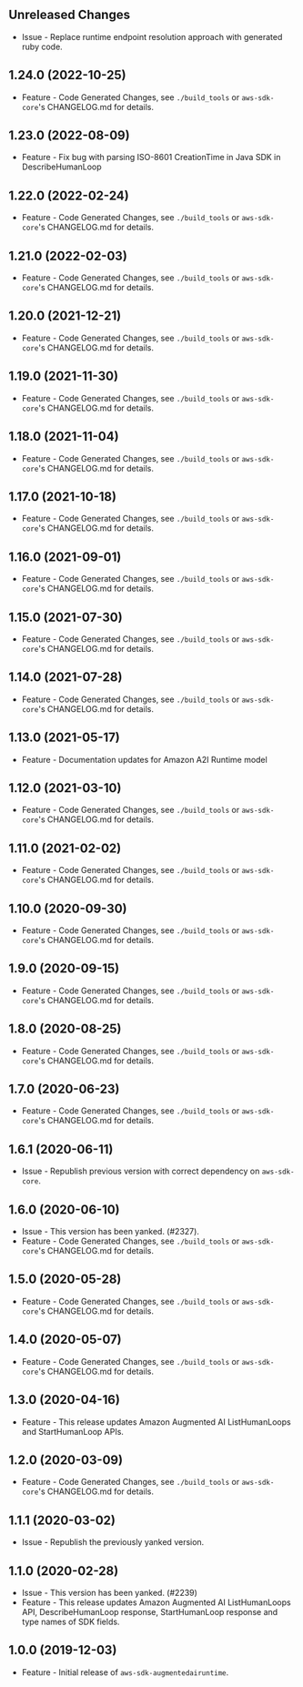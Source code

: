 Unreleased Changes
------------------

* Issue - Replace runtime endpoint resolution approach with generated ruby code.

1.24.0 (2022-10-25)
------------------

* Feature - Code Generated Changes, see `./build_tools` or `aws-sdk-core`'s CHANGELOG.md for details.

1.23.0 (2022-08-09)
------------------

* Feature - Fix bug with parsing ISO-8601 CreationTime in Java SDK in DescribeHumanLoop

1.22.0 (2022-02-24)
------------------

* Feature - Code Generated Changes, see `./build_tools` or `aws-sdk-core`'s CHANGELOG.md for details.

1.21.0 (2022-02-03)
------------------

* Feature - Code Generated Changes, see `./build_tools` or `aws-sdk-core`'s CHANGELOG.md for details.

1.20.0 (2021-12-21)
------------------

* Feature - Code Generated Changes, see `./build_tools` or `aws-sdk-core`'s CHANGELOG.md for details.

1.19.0 (2021-11-30)
------------------

* Feature - Code Generated Changes, see `./build_tools` or `aws-sdk-core`'s CHANGELOG.md for details.

1.18.0 (2021-11-04)
------------------

* Feature - Code Generated Changes, see `./build_tools` or `aws-sdk-core`'s CHANGELOG.md for details.

1.17.0 (2021-10-18)
------------------

* Feature - Code Generated Changes, see `./build_tools` or `aws-sdk-core`'s CHANGELOG.md for details.

1.16.0 (2021-09-01)
------------------

* Feature - Code Generated Changes, see `./build_tools` or `aws-sdk-core`'s CHANGELOG.md for details.

1.15.0 (2021-07-30)
------------------

* Feature - Code Generated Changes, see `./build_tools` or `aws-sdk-core`'s CHANGELOG.md for details.

1.14.0 (2021-07-28)
------------------

* Feature - Code Generated Changes, see `./build_tools` or `aws-sdk-core`'s CHANGELOG.md for details.

1.13.0 (2021-05-17)
------------------

* Feature - Documentation updates for Amazon A2I Runtime model

1.12.0 (2021-03-10)
------------------

* Feature - Code Generated Changes, see `./build_tools` or `aws-sdk-core`'s CHANGELOG.md for details.

1.11.0 (2021-02-02)
------------------

* Feature - Code Generated Changes, see `./build_tools` or `aws-sdk-core`'s CHANGELOG.md for details.

1.10.0 (2020-09-30)
------------------

* Feature - Code Generated Changes, see `./build_tools` or `aws-sdk-core`'s CHANGELOG.md for details.

1.9.0 (2020-09-15)
------------------

* Feature - Code Generated Changes, see `./build_tools` or `aws-sdk-core`'s CHANGELOG.md for details.

1.8.0 (2020-08-25)
------------------

* Feature - Code Generated Changes, see `./build_tools` or `aws-sdk-core`'s CHANGELOG.md for details.

1.7.0 (2020-06-23)
------------------

* Feature - Code Generated Changes, see `./build_tools` or `aws-sdk-core`'s CHANGELOG.md for details.

1.6.1 (2020-06-11)
------------------

* Issue - Republish previous version with correct dependency on `aws-sdk-core`.

1.6.0 (2020-06-10)
------------------

* Issue - This version has been yanked. (#2327).
* Feature - Code Generated Changes, see `./build_tools` or `aws-sdk-core`'s CHANGELOG.md for details.

1.5.0 (2020-05-28)
------------------

* Feature - Code Generated Changes, see `./build_tools` or `aws-sdk-core`'s CHANGELOG.md for details.

1.4.0 (2020-05-07)
------------------

* Feature - Code Generated Changes, see `./build_tools` or `aws-sdk-core`'s CHANGELOG.md for details.

1.3.0 (2020-04-16)
------------------

* Feature - This release updates Amazon Augmented AI ListHumanLoops and StartHumanLoop APIs.

1.2.0 (2020-03-09)
------------------

* Feature - Code Generated Changes, see `./build_tools` or `aws-sdk-core`'s CHANGELOG.md for details.

1.1.1 (2020-03-02)
------------------

* Issue - Republish the previously yanked version.

1.1.0 (2020-02-28)
------------------

* Issue - This version has been yanked. (#2239)
* Feature - This release updates Amazon Augmented AI ListHumanLoops API, DescribeHumanLoop response, StartHumanLoop response and type names of SDK fields.

1.0.0 (2019-12-03)
------------------

* Feature - Initial release of `aws-sdk-augmentedairuntime`.
